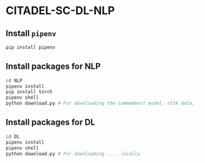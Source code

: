# CITADEL-SC-DL-NLP

## Install `pipenv`

```sh
pip install pipenv
```

## Install packages for NLP

```sh
cd NLP
pipenv install
pip install torch
pipenv shell
python download.py # For downloading the cammembert model, nltk data, ... locally
```

## Install packages for DL

```sh
cd DL
pipenv install
pipenv shell
python download.py # For downloading .... locally
```
